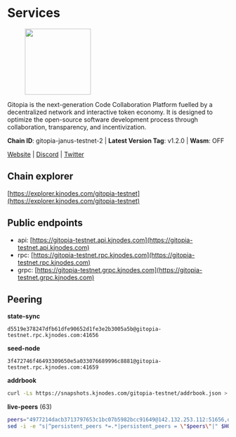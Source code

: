 # Services

<figure><img src="https://raw.githubusercontent.com/kj89/testnet_manuals/main/pingpub/logos/gitopia.png" width="150" alt=""><figcaption></figcaption></figure>

Gitopia is the next-generation Code Collaboration Platform fuelled by  a decentralized network and interactive token economy. It is designed  to optimize the open-source software development process through  collaboration, transparency, and incentivization.

**Chain ID**: gitopia-janus-testnet-2 | **Latest Version Tag**: v1.2.0 | **Wasm**: OFF

[Website](https://gitopia.com/) | [Discord](https://discord.gg/hFTXCGNYDZ) | [Twitter](https://twitter.com/gitopiaDAO)


## Chain explorer
[https://explorer.kjnodes.com/gitopia-testnet](https://explorer.kjnodes.com/gitopia-testnet)

## Public endpoints

* api: [https://gitopia-testnet.api.kjnodes.com](https://gitopia-testnet.api.kjnodes.com)
* rpc: [https://gitopia-testnet.rpc.kjnodes.com](https://gitopia-testnet.rpc.kjnodes.com)
* grpc: [https://gitopia-testnet.grpc.kjnodes.com](https://gitopia-testnet.grpc.kjnodes.com)

## Peering

**state-sync**

```text
d5519e378247dfb61dfe90652d1fe3e2b3005a5b@gitopia-testnet.rpc.kjnodes.com:41656
```

**seed-node**

```text
3f472746f46493309650e5a033076689996c8881@gitopia-testnet.rpc.kjnodes.com:41659
```

**addrbook**
```bash
curl -Ls https://snapshots.kjnodes.com/gitopia-testnet/addrbook.json > $HOME/.gitopia/config/addrbook.json
```

**live-peers** (63)
```bash
peers="4977214dacb3713797653c1bc07b5982bcc91649@142.132.253.112:51656,dea00215e54c4098a4f194a7ecd43e24ea99336f@88.99.95.81:26656,fd3c90536aafeb61fb735ca15fec7cb1f0747f8c@77.91.73.34:656,03073657e8bc5bcf71e7fd8df281ab8dcbc8821a@45.151.122.130:656,ebeba690d8084592a983da1e6429598cc9b9d04c@213.202.212.77:26656,1c14a50a931cdf437c1a28bc00565d69950b6c6b@135.181.205.220:36656,ee812a11525cf7e2de4bd63e66aed8b8de337902@38.242.235.199:41656,0c31077af45cb4f0424e58c91b0a917c36a90fd9@65.108.195.235:16656,e88708f6bda2af195f0ec48b9868e588ead964fb@144.91.82.239:26656,98bdfc67810bf7ac8f5c45b2c677b4bf199eb42e@185.193.67.65:41656,5f4aee494e44d65f31753d7122f074f27b3ed8a2@95.216.162.25:656,374da78901e59810277fc35482bce6e30953f488@80.79.6.155:41656,e1ab0573d55ff92fad55d2929e353904f1bbe36f@135.181.16.252:31656,ed9e3ea0d633fa27690f5d4db039403bbb1aeba8@165.22.214.209:26656,c5fa8b2df54c71b7a6479d9ba67dcd87b7109f25@103.104.75.230:41656,d5519e378247dfb61dfe90652d1fe3e2b3005a5b@65.109.68.190:41656,975a3ade04fc92d00c7ad59d536506fde46169e7@167.86.96.233:656,3989c44e8af3427b22a71a94185e85df99d450b4@149.102.158.188:41656,d3fe4d63101e72c4cc5fd1114b57d36b759c0402@164.92.72.200:26656,399d4e19186577b04c23296c4f7ecc53e61080cb@34.87.157.137:26656,b6651c7b043ef4bdccd7906b0f06de2bbdfe8a60@193.46.243.75:26656,e511a5b55979b7d630f016e2b15b513690fd3e33@185.239.209.124:656,4ed110a5b1ebad62d1e92e8cdabfc9160e2ca4db@65.109.92.148:46656,af3b3b1a4c62450ddef3e6097bc823158fd10660@109.123.252.132:41656,6ea375302fdd319ef64e013f469e286faf739da8@213.239.207.165:20086,5c2a752c9b1952dbed075c56c600c3a79b58c395@195.3.220.140:27036,27025a5016af779b40544fc4f82d516d56f4c7d7@5.44.170.162:26656,df66a0896a1f6cac3ad45810346c1d096b42adc9@164.92.80.120:26656,38f4e436b28b05850fa9b67cadf0700123cec094@45.10.154.166:26656,66116d559390844588c67db54b894779cf00d559@5.9.61.237:41656,eccdf1d5bf33bc1733838562b4d4a4a45869c3a8@135.181.183.93:41656,5fb72a0bea398ce56fa20cd732623f98d774be7d@149.102.128.208:41656,016b0e565abd496b9473b87ac41339251005d12e@194.163.167.163:41656,3824a732679f62c25d4ce080a5d28941ef690d8e@78.135.67.254:26656,5fa476e097bc0af605581b5fb905b10707c5762d@84.46.247.123:26656,fb0a1c5dbc329b1b0ae3dac6776df4eb5f2072f6@79.137.248.142:26656,995177c4b8c2b498de50483a614f9e30bf02e843@65.109.130.180:26656,f97115243c6291081b546e8d59f51e5ecede4168@149.102.155.225:26656,e79532749fb5dd95366f4568a7b2430d0e316fb5@84.46.255.163:26656,b44d4fd0799d2c06fbec0257b376c0520bdb226a@185.250.37.147:41656,9950aec0829fbf20efd7d529177ff675696dbe60@74.208.81.217:41656,ffb4f7d43d6449c292d4e60c8a48eb3d31c39691@38.242.139.100:656,615b82e2721e06770a71ac3a0328d0e4f0eea0de@81.0.246.222:656,c84906b19dc7dc7bda94ab2167d4b0af64a28b49@45.151.122.191:656,2e714e8854361967515a8b859f8f4b0d9b8d11e8@194.163.190.86:26656,d7b25230ee7ec559df8bd3926ec528e6d324a943@109.123.247.54:41656,73de34b1d08fdd58b5a5c0ec6d2560310c1ebe90@38.242.151.86:26656,09538ba6159f454a17d76501c59e23bad6fc9d3d@85.190.246.67:26656,5ffdc1788f68df5e8163d9bd0d71a4c4d3dec2e9@81.0.220.21:26656,aa12217a38bd794403ff82b5042cbee091fa30c2@209.145.63.85:26656,595d1158ecf8367afd17060ceceaaf4b7952217c@146.190.98.174:41656,c820e754c56b5455d64ab7685730c44a936d0833@154.38.165.129:26656,52098a0fdd0dc566615ad37492019d252635bdda@45.85.249.131:656,761a1c836718c25241d1c82ddb74510065394553@185.249.227.49:41656,9863c8928e26bd2528d5cac71c34548e57611570@81.0.218.37:41656,4e4f87cfa1993f4f3f7645c41f469987cafdf960@85.10.202.135:12656,ae5d5b47ea732ff509114f405967f61eb3d86ac6@75.119.146.171:656,9bb344d83fc1fafc4bce6b8e4a95b82f37ac4f31@82.208.20.136:26656,481189b7e246f6c824a969482446c49abbfe76b8@161.97.172.147:26656,24453bdf119b17550849851d69c50cde7b140460@84.46.253.3:41656,c2c7701ba1415f50ddbc1604806fce29a733da7a@188.166.190.72:41656,a1fb8c68e24fd8d25955f58fb292474a672267c2@1.15.104.210:26656,df5c15eeaeecb2116ab947e10c065353d762f5ad@185.163.124.151:41656"
sed -i -e "s|^persistent_peers *=.*|persistent_peers = \"$peers\"|" $HOME/.gitopia/config/config.toml
```
